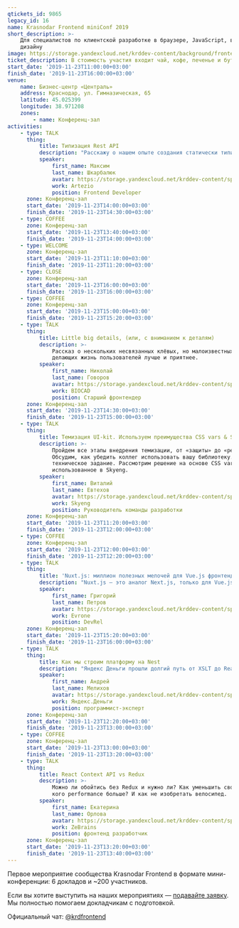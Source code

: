 ```yaml
---
qtickets_id: 9865
legacy_id: 16
name: Krasnodar Frontend miniConf 2019
short_description: >-
    Для специалистов по клиентской разработке в браузере, JavaScript, вёрстке и
    дизайну
image: https://storage.yandexcloud.net/krddev-content/background/frontend.jpg
ticket_description: В стоимость участия входит чай, кофе, печенье и бутерброды (в 13:00 и 15:00).
start_date: '2019-11-23T11:00:00+03:00'
finish_date: '2019-11-23T16:00:00+03:00'
venue:
    name: Бизнес-центр «Централь»
    address: Краснодар, ул. Гимназическая, 65
    latitude: 45.025399
    longitude: 38.971208
    zones:
        - name: Конференц-зал
activities:
    - type: TALK
      thing:
          title: Типизация Rest API
          description: "Расскажу о нашем опыте создания статически типизированного Rest API и генерации кода для клиентов.  \r\nБудут рассмотрены такие вещи, как Swagger, NSwag, Typescript и спецификация OpenAPI.  \r\nПокажу, как мы избавились от ручного написания fetch/ajax запросов, а также получили строгую типизацию и использовали одинаковые типы на фронтенде, и бекенде."
          speaker:
              first_name: Максим
              last_name: Шкарбалюк
              avatar: https://storage.yandexcloud.net/krddev-content/speakers/maxim-shkarbalyuk.jpg
              work: Artezio
              position: Frontend Developer
      zone: Конференц-зал
      start_date: '2019-11-23T14:00:00+03:00'
      finish_date: '2019-11-23T14:30:00+03:00'
    - type: COFFEE
      zone: Конференц-зал
      start_date: '2019-11-23T13:40:00+03:00'
      finish_date: '2019-11-23T14:00:00+03:00'
    - type: WELCOME
      zone: Конференц-зал
      start_date: '2019-11-23T11:10:00+03:00'
      finish_date: '2019-11-23T11:20:00+03:00'
    - type: CLOSE
      zone: Конференц-зал
      start_date: '2019-11-23T16:00:00+03:00'
      finish_date: '2019-11-23T16:00:00+03:00'
    - type: COFFEE
      zone: Конференц-зал
      start_date: '2019-11-23T15:00:00+03:00'
      finish_date: '2019-11-23T15:20:00+03:00'
    - type: TALK
      thing:
          title: Little big details, (или, с вниманием к деталям)
          description: >-
              Рассказ о нескольких несвязанных клёвых, но малоизвестных возможностях
              делающих жизнь пользователей лучше и приятнее.
          speaker:
              first_name: Николай
              last_name: Говоров
              avatar: https://storage.yandexcloud.net/krddev-content/speakers/nikolay-govorov.jpg
              work: BIOCAD
              position: Старший фронтендер
      zone: Конференц-зал
      start_date: '2019-11-23T14:30:00+03:00'
      finish_date: '2019-11-23T15:00:00+03:00'
    - type: TALK
      thing:
          title: Темизация UI-kit. Используем преимущества CSS vars & SASS
          description: >-
              Пройдем все этапы внедрения темизации, от «защиты» до «реализации».
              Обсудим, как убедить коллег использовать вашу библиотеку. Составим
              техническое задание. Рассмотрим решение на основе CSS vars & SASS
              использованное в Skyeng.
          speaker:
              first_name: Виталий
              last_name: Евтехов
              avatar: https://storage.yandexcloud.net/krddev-content/speakers/vitalij-evtekhov.jpg
              work: Skyeng
              position: Руководитель команды разработки
      zone: Конференц-зал
      start_date: '2019-11-23T11:20:00+03:00'
      finish_date: '2019-11-23T12:00:00+03:00'
    - type: COFFEE
      zone: Конференц-зал
      start_date: '2019-11-23T12:00:00+03:00'
      finish_date: '2019-11-23T12:20:00+03:00'
    - type: TALK
      thing:
          title: 'Nuxt.js: миллион полезных мелочей для Vue.js фронтенда'
          description: "Nuxt.js — это аналог Next.js, только для Vue.js вместо React.\r\n\r\nСама по себе штука даже не является фреймворком: скорее, это генератор приложений на Vue.js с огромным количеством готовых настроек «из коробки».\r\n\r\nВ докладе Григорий расскажет, чем Nuxt.js может помочь и начинающим и опытным разработчикам.  \r\nВы узнаете как генерировать статику для размещения демо на GitHub Pages в одно касание, использовать готовые настройки SSR, поддержку TypeScript и PostCSS.  \r\nБудет много полезных мелочей: dev-режим с пробросом консоли, stream rendering и prefetch, лейауты, альясы и другие штуки, которые пригодятся в хозяйстве веб-разработчику."
          speaker:
              first_name: Григорий
              last_name: Петров
              avatar: https://storage.yandexcloud.net/krddev-content/speakers/grisha-petrov.jpg
              work: Evrone
              position: DevRel
      zone: Конференц-зал
      start_date: '2019-11-23T15:20:00+03:00'
      finish_date: '2019-11-23T16:00:00+03:00'
    - type: TALK
      thing:
          title: Как мы строим платформу на Nest
          description: "Яндекс Деньги прошли долгий путь от XSLT до React, при этом соответственно изменялся и бэкенд.\r\n\r\nМы жили на XScript (тайные древние технологии!), на чистом Express и вот теперь переезжаем на Nest.\r\n\r\nВы узнаете, зачем мы это сделали, чем хорош Nest и почему отчаянный рефакторинг занял больше трёх месяцев."
          speaker:
              first_name: Андрей
              last_name: Мелихов
              avatar: https://storage.yandexcloud.net/krddev-content/speakers/andrey-melikhov.jpg
              work: Яндекс.Деньги
              position: программист-эксперт
      zone: Конференц-зал
      start_date: '2019-11-23T12:20:00+03:00'
      finish_date: '2019-11-23T13:00:00+03:00'
    - type: COFFEE
      zone: Конференц-зал
      start_date: '2019-11-23T13:00:00+03:00'
      finish_date: '2019-11-23T13:20:00+03:00'
    - type: TALK
      thing:
          title: React Context API vs Redux
          description: >-
              Можно ли обойтись без Redux и нужно ли? Как уменьшить свой bundle? У
              кого performance больше? И как не изобретать велосипед.
          speaker:
              first_name: Екатерина
              last_name: Орлова
              avatar: https://storage.yandexcloud.net/krddev-content/speakers/ekaterina-orlova.jpg
              work: ZeBrains
              position: фронтенд разработчик
      zone: Конференц-зал
      start_date: '2019-11-23T13:20:00+03:00'
      finish_date: '2019-11-23T13:40:00+03:00'
---
```


Первое мероприятие сообщества Krasnodar Frontend в формате мини-конференции: 6 докладов и ~200 участников.

Если вы хотите выступить на наших мероприятиях — [подавайте заявку](https://krd.dev/cfp). Мы полностью помогаем докладчикам с подготовкой.

Официальный чат: [@krdfrontend](https://t.me/krdfrontend)
